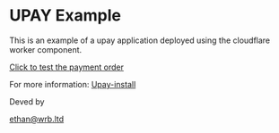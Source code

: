 # UPAY Example

This is an example of a upay application deployed using the cloudflare worker component.

[Click to test the payment order](https://upay-test.xrocket.network)

For more information: [Upay-install](https://github.com/WhiteRiverBay/upay-install)

Deved by

ethan@wrb.ltd
